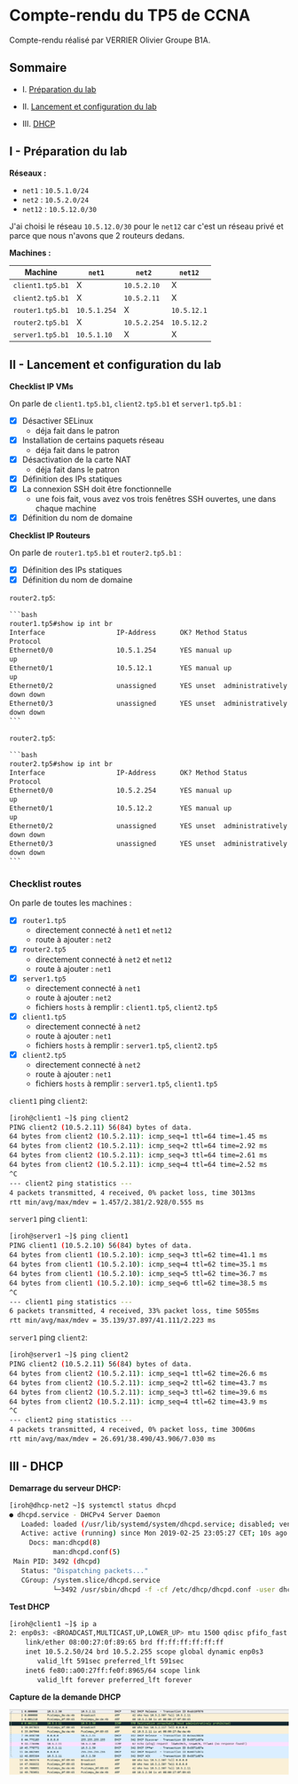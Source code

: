 # Compte-rendu du TP5 de CCNA

Compte-rendu réalisé par VERRIER Olivier Groupe B1A.

## Sommaire

* I. [Préparation du lab](#i---préparation-du-lab)

* II. [Lancement et configuration du lab](#ii---lancement-et-configuration-du-lab)

* III. [DHCP](#iii---dhcp)

## I - Préparation du lab

**Réseaux :**

* `net1` : `10.5.1.0/24`
* `net2` : `10.5.2.0/24`
* `net12` : `10.5.12.0/30`

J'ai choisi le réseau `10.5.12.0/30` pour le `net12` car c'est un réseau privé et parce que nous n'avons que 2 routeurs dedans.

**Machines :**

Machine | `net1` | `net2` | `net12`
--- | --- | --- | ---
`client1.tp5.b1` | X | `10.5.2.10` | X
`client2.tp5.b1` | X | `10.5.2.11` | X
`router1.tp5.b1` | `10.5.1.254` | X | `10.5.12.1`
`router2.tp5.b1` | X | `10.5.2.254` | `10.5.12.2`
`server1.tp5.b1` | `10.5.1.10` | X | X

## II - Lancement et configuration du lab

**Checklist IP VMs**

On parle de `client1.tp5.b1`, `client2.tp5.b1` et `server1.tp5.b1` :

* [X] Désactiver SELinux
  * déja fait dans le patron
* [X] Installation de certains paquets réseau
  * déja fait dans le patron
* [X] Désactivation de la carte NAT
  * déja fait dans le patron
* [X] Définition des IPs statiques
* [X] La connexion SSH doit être fonctionnelle
  * une fois fait, vous avez vos trois fenêtres SSH ouvertes, une dans chaque machine
* [X] Définition du nom de domaine

**Checklist IP Routeurs**

On parle de `router1.tp5.b1` et `router2.tp5.b1` :

* [X] Définition des IPs statiques
* [X] Définition du nom de domaine

`router2.tp5`:

    ```bash
    router1.tp5#show ip int br
    Interface                  IP-Address      OK? Method Status                Protocol
    Ethernet0/0                10.5.1.254      YES manual up                    up
    Ethernet0/1                10.5.12.1       YES manual up                    up
    Ethernet0/2                unassigned      YES unset  administratively down down
    Ethernet0/3                unassigned      YES unset  administratively down down
    ```

`router2.tp5`:

    ```bash
    router2.tp5#show ip int br
    Interface                  IP-Address      OK? Method Status                Protocol
    Ethernet0/0                10.5.2.254      YES manual up                    up
    Ethernet0/1                10.5.12.2       YES manual up                    up
    Ethernet0/2                unassigned      YES unset  administratively down down
    Ethernet0/3                unassigned      YES unset  administratively down down
    ```

### Checklist routes 

On parle de toutes les machines :

* [X] `router1.tp5`  
  * directement connecté à `net1` et `net12`  
  * route à ajouter : `net2`  
* [X] `router2.tp5`
  * directement connecté à `net2` et `net12`  
  * route à ajouter : `net1`  
* [X] `server1.tp5`  
  * directement connecté à `net1`  
  * route à ajouter : `net2`
  * fichiers `hosts` à remplir : `client1.tp5`, `client2.tp5`
* [X] `client1.tp5`
  * directement connecté à `net2`  
  * route à ajouter : `net1`
  * fichiers `hosts` à remplir : `server1.tp5`, `client2.tp5`
* [X] `client2.tp5`
  * directement connecté à `net2`  
  * route à ajouter : `net1`
  * fichiers `hosts` à remplir : `server1.tp5`, `client1.tp5`

`client1` ping `client2`:

```bash
[iroh@client1 ~]$ ping client2
PING client2 (10.5.2.11) 56(84) bytes of data.
64 bytes from client2 (10.5.2.11): icmp_seq=1 ttl=64 time=1.45 ms
64 bytes from client2 (10.5.2.11): icmp_seq=2 ttl=64 time=2.92 ms
64 bytes from client2 (10.5.2.11): icmp_seq=3 ttl=64 time=2.61 ms
64 bytes from client2 (10.5.2.11): icmp_seq=4 ttl=64 time=2.52 ms
^C
--- client2 ping statistics ---
4 packets transmitted, 4 received, 0% packet loss, time 3013ms
rtt min/avg/max/mdev = 1.457/2.381/2.928/0.555 ms

```

`server1` ping `client1`:

```bash
[iroh@server1 ~]$ ping client1
PING client1 (10.5.2.10) 56(84) bytes of data.
64 bytes from client1 (10.5.2.10): icmp_seq=3 ttl=62 time=41.1 ms
64 bytes from client1 (10.5.2.10): icmp_seq=4 ttl=62 time=35.1 ms
64 bytes from client1 (10.5.2.10): icmp_seq=5 ttl=62 time=36.7 ms
64 bytes from client1 (10.5.2.10): icmp_seq=6 ttl=62 time=38.5 ms
^C
--- client1 ping statistics ---
6 packets transmitted, 4 received, 33% packet loss, time 5055ms
rtt min/avg/max/mdev = 35.139/37.897/41.111/2.223 ms

```

`server1` ping `client2`:

```bash
[iroh@server1 ~]$ ping client2
PING client2 (10.5.2.11) 56(84) bytes of data.
64 bytes from client2 (10.5.2.11): icmp_seq=1 ttl=62 time=26.6 ms
64 bytes from client2 (10.5.2.11): icmp_seq=2 ttl=62 time=43.7 ms
64 bytes from client2 (10.5.2.11): icmp_seq=3 ttl=62 time=39.6 ms
64 bytes from client2 (10.5.2.11): icmp_seq=4 ttl=62 time=43.9 ms
^C
--- client2 ping statistics ---
4 packets transmitted, 4 received, 0% packet loss, time 3006ms
rtt min/avg/max/mdev = 26.691/38.490/43.906/7.030 ms
```

## III - DHCP

**Demarrage du serveur DHCP:**

```bash
[iroh@dhcp-net2 ~]$ systemctl status dhcpd
● dhcpd.service - DHCPv4 Server Daemon
   Loaded: loaded (/usr/lib/systemd/system/dhcpd.service; disabled; vendor preset: disabled)
   Active: active (running) since Mon 2019-02-25 23:05:27 CET; 10s ago
     Docs: man:dhcpd(8)
           man:dhcpd.conf(5)
 Main PID: 3492 (dhcpd)
   Status: "Dispatching packets..."
   CGroup: /system.slice/dhcpd.service
           └─3492 /usr/sbin/dhcpd -f -cf /etc/dhcp/dhcpd.conf -user dhcpd -gr...
```

**Test DHCP**

```bash
[iroh@client1 ~]$ ip a
2: enp0s3: <BROADCAST,MULTICAST,UP,LOWER_UP> mtu 1500 qdisc pfifo_fast state UP group default qlen 1000
    link/ether 08:00:27:0f:89:65 brd ff:ff:ff:ff:ff:ff
    inet 10.5.2.50/24 brd 10.5.2.255 scope global dynamic enp0s3
       valid_lft 591sec preferred_lft 591sec
    inet6 fe80::a00:27ff:fe0f:8965/64 scope link
       valid_lft forever preferred_lft forever
```

**Capture de la demande DHCP**

![capture.pcap](images/WiresharkDHCP.png)